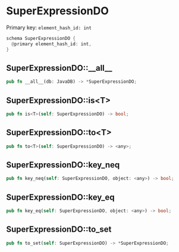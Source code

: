 # SuperExpressionDO

Primary key: `element_hash_id: int`

```rust
schema SuperExpressionDO {
  @primary element_hash_id: int,
}
```
## SuperExpressionDO::\_\_all\_\_

```rust
pub fn __all__(db: JavaDB) -> *SuperExpressionDO;
```
## SuperExpressionDO::is\<T\>

```rust
pub fn is<T>(self: SuperExpressionDO) -> bool;
```
## SuperExpressionDO::to\<T\>

```rust
pub fn to<T>(self: SuperExpressionDO) -> <any>;
```
## SuperExpressionDO::key\_neq

```rust
pub fn key_neq(self: SuperExpressionDO, object: <any>) -> bool;
```
## SuperExpressionDO::key\_eq

```rust
pub fn key_eq(self: SuperExpressionDO, object: <any>) -> bool;
```
## SuperExpressionDO::to\_set

```rust
pub fn to_set(self: SuperExpressionDO) -> *SuperExpressionDO;
```
